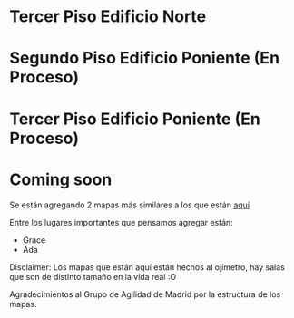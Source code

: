 <script src="https://d3js.org/d3.v3.min.js"></script>

# Tercer Piso Edificio Norte

<div id="mapa_old_dcc">

<style>

.piso {
     stroke: #cccccc;
     stroke-width: 1;
     fill: #cfebf7;
}

.objeto_sala text {
    text-anchor: middle;
	alignment-baseline: middle;
	font-weight: normal;
	font-family: Helvetica;
}

.objeto_sala:hover text {
    font-weight: bold;
}

.objeto_sala_black text {
    color: white;
}

.sala_de_estudio {
    stroke: #dddddd;
    stroke-width: 1;
    fill: #6fbced;
}

.objeto_sala:hover .sala_de_estudio {
    stroke: #dddddd;
    stroke-width: 0.5;
    fill: #66b1e2;
}

.convivencia {
	stroke: #dddddd;
    stroke-width: 1;
	fill: #8cc2e3;
}

.objeto_sala:hover .convivencia {
    stroke: #dddddd;
    stroke-width: 0.5;
    fill: #77adce;
}

.oficina {
    stroke: #dddddd;
    stroke-width: 1;
    fill: #2b73a0;
}

.objeto_sala:hover .oficina {
    stroke: #dddddd;
    stroke-width: 0.5;
    fill: #185982;
}

.otros {
    stroke: #dddddd;
    stroke-width: 1;
    fill: #50a1d3;
}

.objeto_sala:hover .otros {
    stroke: #dddddd;
    stroke-width: 0.5;
    fill: #408dbc;
}

svg text {
	font-size: 12px;
}

</style>

<script>

var width = document.getElementById("mapa_old_dcc").offsetWidth
var height = width*430/706


var svg = d3.select("#mapa_old_dcc")
			.append("svg")
			.attr("width", width)
			.attr("height", height);

var group = svg.append('g')
				.attr("transform", "translate("+ width*1/20 + "," + height/43*5 + ") rotate(" + 0 + ")");

var line = d3.svg.line()
					.x(function(d) {return d.x})
					.y(function(d) {return d.y});

					
//Fondo del mapa
var datos_fondo = [
			{x: 0, y: 0},
			{x: width/10*9, y: 0},
			{x: width/10*9, y: height/43*33},
			{x: 0, y: height/43*33},
			{x: 0, y: 0}
			]
					
group.append("g").selectAll("path")
					.data([datos_fondo])
					.enter()
					.append("path")
					.attr("d", line)
					.attr("class", "piso");

					
//Laboratorio Lorenzo
var datos_lorenzo = [
			{x: 0, y: 0},
			{x: width/5, y: 0},
			{x: width/5, y: height*8/43},
			{x: 0, y: height*8/43},
			{x: 0, y: 0}
			];
					
var lorenzo = group.append("g")
				.attr("transform", "translate(" + 0 + "," + (height/430*165 - height*12/86)  + ")")
				.attr("class", "objeto_sala");
		
lorenzo.selectAll("path")
			.data([datos_lorenzo])
			.enter()
			.append("path")
			.attr("d", line)
			.attr("class", "sala_de_estudio");

if (width >= 650){
	lorenzo.append("text")
		.attr("transform", "translate(" + width/10 + "," + height*4/43  + ")")
		.text("Laboratorio Lorenzo");
}
		
//Sala Misteriosa de al lado de laboratorio lorenzo
var datos_lab_dichato = [
			{x: 0, y: 0},
			{x: width/5, y: 0},
			{x: width/5, y: height*4/43},
			{x: 0, y: height*4/43},
			{x: 0, y: 0}
			];
					
var lab_dichato = group.append("g")
								.attr("transform", "translate(" + 0 + "," + (height/430*245 - height*12/86)  + ")")
								.attr("class", "objeto_sala");
								
lab_dichato.selectAll("path")
						.data([datos_lab_dichato])
						.enter()
						.append("path")
						.attr("d", line)
						.attr("class", "otros");

if (width >= 650){
	lab_dichato.append("text")
			.attr("transform", "translate(" + width/10 + "," + height*5/86  + ")")
		.text("Laboratorio Dichato");
}
		
//Sala Fundadores
var datos_sala_fundadores = [
			{x: 0, y: 0},
			{x: width*125/1000, y: 0},
			{x: width*125/1000, y: height*6/43},
			{x: -width/80, y: height*6/43},
			{x: 0, y: 0}
			];
					
var sala_fundadores = group.append("g")
						.attr("transform", "translate(" + width*275/1000 + "," + (height/430*165 - height*12/86)  + ")")
						.attr("class", "objeto_sala");
		
sala_fundadores.selectAll("path")
			.data([datos_sala_fundadores])
			.enter()
			.append("path")
			.attr("d", line)
			.attr("class", "otros");

if (width >= 650){
	sala_fundadores.append("text")
			.attr("transform", "translate(" + width*135/2000 + "," + height*2/43  + ")")
			.text("Sala");
				
	sala_fundadores.append("text")
			.attr("transform", "translate(" + width*135/2000 + "," + height*4/43  + ")")
			.text("Fundadores");
}

//Sala misteriosa al lado de la fundadores
var datos_sala_al_lado_fundadores = [
			{x: -width/80, y: height*6/43},
			{x: width*125/1000, y: height*6/43},
			{x: width*125/1000, y: height*12/43},
			{x: width/80, y: height*12/43},
			{x: -width/80, y: height*6/43}
			];

var sala_al_lado_fundadores = group.append("g")
						.attr("transform", "translate(" + width*275/1000 + "," + (height/430*165 - height*12/86)  + ")")
						.attr("class", "objeto_sala");
		
sala_al_lado_fundadores.selectAll("path")
			.data([datos_sala_al_lado_fundadores])
			.enter()
			.append("path")
			.attr("d", line)
			.attr("class", "otros");

if (width >= 650){
	sala_al_lado_fundadores.append("text")
			.attr("transform", "translate(" + width*135/2000 + "," + height*8/43  + ")")
			.text("Sala de");	

sala_al_lado_fundadores.append("text")
		.attr("transform", "translate(" + width*135/2000 + "," + height*10/43  + ")")
		.text("Reuniones 2");			
}		
		
//Banho 1		
var datos_banho_1_fondo = [
			{x: 0, y: 0},
			{x: width/20, y: 0},
			{x: width/20, y: height*12/43},
			{x: 0, y: height*12/43},
			{x: 0, y: 0}
			];

var datos_banho_1 = [
			{x: width/160, y: 0},
			{x: width/20 - width/160, y: 0},
			{x: width/20 - width/160, y: height*11/43},
			{x: width/160, y: height*11/43},
			{x: width/160, y: 0}
			];
			
var banho_1_fondo = group.append("g")
		.attr("transform", "translate(" + width*8/20 + "," + (height/430*165 - height*12/86)  + ")")
		.attr("class", "objeto_sala");
		
		
banho_1_fondo.selectAll("path")
		.data([datos_banho_1_fondo])
		.enter()
		.append("path")
		.attr("d", line)
		.attr("class", "otros");

var banho_1 = group.append("g")
		.attr("transform", "translate(" + width*8/20 + "," + (height/430*165 - height*12/86)  + ")")
		.attr("class", "objeto_sala");
		
		
banho_1.selectAll("path")
		.data([datos_banho_1])
		.enter()
		.append("path")
		.attr("d", line)
		.attr("class", "otros");

if (width >= 650){		
	banho_1.append("text")
			.attr("transform", "translate(" + width/40 + "," + height*6/43  + ") rotate(90)")
			.text("Baño ♂");
}
		
//Entrada
var datos_entrada = [
			{x: 0, y: 0},
			{x: width*3/20, y: 0},
			{x: width*3/20, y: height*12/43},
			{x: 0, y: height*12/43},
			{x: 0, y: 0}
			];
					
var entrada = group.append("g")
		.attr("transform", "translate(" + width*9/20 + "," + (height/430*165 - height*12/86)  + ")")
		.attr("class", "objeto_sala");
		
entrada.selectAll("path")
			.data([datos_entrada])
			.enter()
			.append("path")
			.attr("d", line)
			.attr("class", "otros");

if (width >= 650){
	entrada.append("text")
			.attr("transform", "translate(" + width*3/40 + "," + height*6/43  + ")")
			.text("Entrada");
}
		
//Resto de la estructura del medio
var datos_resto = [
			{x: 0, y: 0},
			{x: width/10, y: 0},
			{x: width*3/40, y: +height*12/43},
			{x: 0, y: +height*12/43},
			{x: 0, y: 0}
			];
					
group.append("g")
		.attr("transform", "translate(" + width*6/10 + "," + (height/430*165 - height*12/86)  + ")")
		.selectAll("path")
			.data([datos_resto])
			.enter()
			.append("path")
			.attr("d", line)
			.attr("class", "otros");

			
//Cocina
var datos_cocina = [
			{x: 0, y: 0},
			{x: width*1/20, y: 0},
			{x: width*1/20, y: height*6/43},
			{x: 0, y: height*6/43},
			{x: 0, y: 0}
			];
					
var cocina = group.append("g")
		.attr("transform", "translate(" + width*625/1000 + "," + (height/430*165 - height*12/86)  + ")")
		.attr("class", "objeto_sala");

cocina.selectAll("path")
			.data([datos_cocina])
			.enter()
			.append("path")
			.attr("d", line)
			.attr("class", "otros");

if (width >= 650){			
	cocina.append("text")
			.attr("transform", "translate(" + width/40 + "," + height*3/43  + ") rotate(90)")
			.text("Cocina");
}

//Banho_2		

var datos_banho_2 = [
			{x: width/160, y: 0},
			{x: width*1/20, y: 0},
			{x: width*1/20, y: height*22/172},
			{x: width/160, y: height*22/172},
			{x: width/160, y: 0}
			];
					
var cocina = group.append("g")
		.attr("transform", "translate(" + width*600/1000 + "," + (height/430*225 - height*12/86)  + ")")
		.attr("class", "objeto_sala");

cocina.selectAll("path")
			.data([datos_banho_2])
			.enter()
			.append("path")
			.attr("d", line)
			.attr("class", "otros");

if (width >= 650){			
	cocina.append("text")
			.attr("transform", "translate(" + width/40 + "," + height*3/43  + ") rotate(90)")
			.text("Baño ♀");
}

//Auditorio Ramon Picarte
var datos_picarte = [
			{x: width/40, y: 0},
			{x: width*15/100, y: 0},
			{x: width*15/100, y: height*12/43},
			{x: 0, y: height*12/43},
			{x: width/40, y: 0}
			];
					
var picarte = group.append("g")
		.attr("transform", "translate(" + width*15/20 + "," + (height/430*225 - height*12/43)  + ")")
		.attr("class", "objeto_sala");

picarte.selectAll("path")
			.data([datos_picarte])
			.enter()
			.append("path")
			.attr("d", line)
			.attr("class", "otros");

if (width >= 650){
	picarte.append("text")
			.attr("transform", "translate(" + width*17/200 + "," + height*5/43  + ")")
			.text("Auditorio");
				
	picarte.append("text")
			.attr("transform", "translate(" + width*17/200 + "," + height*7/43  + ")")
			.text("Ramón Picarte");
}

//La Salita
var datos_salita = [
			{x: 0, y: 0},
			{x: width/100*15, y: 0},
			{x: width/100*15, y: height/430*75},
			{x: 0, y: height/430*75},
			{x: 0, y: 0}
			];
					
var salita = group.append("g")
		.attr("transform", "translate(" + 0 + "," + 0  + ")")
		.attr("class", "objeto_sala");
		
salita.selectAll("path")
			.data([datos_salita])
			.enter()
			.append("path")
			.attr("d", line)
			.attr("class", "convivencia");

if (width >= 650){
	salita.append("text")
			.attr("transform", "translate(" + width*15/200 + "," + height*75/860  + ")")
			.text("La Salita");
}

//La Ofisalita		
var datos_ofisalita = [
			{x: 0, y: 0},
			{x: width/100*5, y: 0},
			{x: width/100*5, y: height/430*75},
			{x: 0, y: height/430*75},
			{x: 0, y: 0}
			];
					
var ofisalita = group.append("g")
					.attr("transform", "translate(" + width*15/100 + "," + 0  + ")")
					.attr("class", "objeto_sala");		
		
ofisalita.selectAll("path")
			.data([datos_ofisalita])
			.enter()
			.append("path")
			.attr("d", line)
			.attr("class", "convivencia");

if (width >= 650){
	ofisalita.append("text")
			.attr("transform", "translate(" + width*5/200 + "," + height*75/860  + ") rotate(90)")
			.text("Ofisalita");
}			

//Dirección
var datos_direccion = [
			{x: 0, y: 0},
			{x: width/100*5*2.5, y: 0},
			{x: width/100*5*2.5, y: height/430*104},
			{x: 0, y: height/430*104},
			{x: 0, y: 0}
			];

var direccion_departamento = group.append("g")
					.attr("transform", "translate(" + width*5*15.5/100 + "," + 0  + ")")
					.attr("class", "objeto_sala");

direccion_departamento.selectAll("path")
			.data([datos_direccion])
			.enter()
			.append("path")
			.attr("d", line)
			.attr("class", "oficina");

if (width >= 650){
	direccion_departamento.append("text")
			.attr("transform", "translate(" + width*12.5/200 + "," + height*100/860  + ")")
			.text("Dirección");
}

//El resto de las salas
for(i = 4; i < 9; i++){
	var datos_misteriosos = [
			{x: 0, y: 0},
			{x: width/100*5, y: 0},
			{x: width/100*5, y: height/430*75},
			{x: 0, y: height/430*75},
			{x: 0, y: 0}
			];
					
	var sala_misteriosa = group.append("g")
							.attr("transform", "translate(" + width*5/100*i + "," + 0  + ")")
							.attr("class", "objeto_sala");
							
	sala_misteriosa.selectAll("path")
						.data([datos_misteriosos])
						.enter()
						.append("path")
						.attr("d", line)
						.attr("class", "oficina");
				
	if (width >= 650){
		sala_misteriosa.append("text")
			.attr("transform", "translate(" + width*5/200 + "," + height*75/860  + ") rotate(90)")
			.text("Oficina " + (331 - (i - 4)) );
}			
}

//Secretarias PEC
var datos_sec_pec = [
			{x: 0, y: 0},
			{x: width/100*10, y: 0},
			{x: width/100*10, y: height/430*75},
			{x: 0, y: height/430*75},
			{x: 0, y: 0}
			];
					
	var sala_sec_pec = group.append("g")
			.attr("transform", "translate(" + width*5/100*(9) + "," + 0  + ")")
			.attr("class", "objeto_sala");
	
	sala_sec_pec.selectAll("path")
				.data([datos_sec_pec])
				.enter()
				.append("path")
				.attr("d", line)
				.attr("class", "oficina");
				
	if (width >= 650){
		sala_sec_pec.append("text")
			.attr("transform", "translate(" + width*10/200 + "," + height*60/860  + ")")
			.text("Oficina");
			
		sala_sec_pec.append("text")
			.attr("transform", "translate(" + width*10/200 + "," + height*90/860  + ")")
			.text(326);
	}
				
				
//Jefe PEC
var datos_jefe_pec = [
			{x: 0, y: 0},
			{x: width/100*7.5, y: 0},
			{x: width/100*7.5, y: height/430*75},
			{x: 0, y: height/430*75},
			{x: 0, y: 0}
			];
					
	var sala_jefe_pec = group.append("g")
			.attr("transform", "translate(" + width*5/100*(11) + "," + 0  + ")")
			.attr("class", "objeto_sala");
			
	sala_jefe_pec.selectAll("path")
				.data([datos_jefe_pec])
				.enter()
				.append("path")
				.attr("d", line)
				.attr("class", "oficina");
				
	if (width >= 650){
		sala_jefe_pec.append("text")
			.attr("transform", "translate(" + width*7.5/200 + "," + height*75/860  + ") rotate(90)")
			.text("Oficina " + (325) );
	}

//El resto de las salas
for(i = 11; i < 14; i++){
	var datos_misteriosos = [
			{x: 0, y: 0},
			{x: width/100*5, y: 0},
			{x: width/100*5, y: height/430*75},
			{x: 0, y: height/430*75},
			{x: 0, y: 0}
			];
					
	var sala_misteriosa = group.append("g")
							.attr("transform", "translate(" + width*5/100*(i + 1.5) + "," + 0  + ")")
							.attr("class", "objeto_sala");
							
	sala_misteriosa.selectAll("path")
						.data([datos_misteriosos])
						.enter()
						.append("path")
						.attr("d", line)
						.attr("class", "oficina");
				
	if (width >= 650){
		sala_misteriosa.append("text")
			.attr("transform", "translate(" + width*5/200 + "," + height*75/860  + ") rotate(90)")
			.text("Oficina " + (331 - (i - 4)) );
	}
}


for(i = 2; i < 18; i++){
	var datos_misteriosos = [
			{x: 0, y: 0},
			{x: width/100*5, y: 0},
			{x: width/100*5, y: height/430*75},
			{x: 0, y: height/430*75},
			{x: 0, y: 0}
			];
					
	var sala_misteriosa = group.append("g")
							.attr("transform", "translate(" + width*5/100*i + "," + height/430*255  + ")")
							.attr("class", "objeto_sala");
							
	sala_misteriosa.selectAll("path")
						.data([datos_misteriosos])
						.enter()
						.append("path")
						.attr("d", line)
						.attr("class", "oficina");
				
	if (width >= 650){
		sala_misteriosa.append("text")
			.attr("transform", "translate(" + width*5/200 + "," + height*75/860  + ") rotate(90)")
			.text("Oficina " + (301 + i) );
	}
}



</script>

</div>

# Segundo Piso Edificio Poniente (En Proceso)

<div id="mapa_2do_piso_poniente">

<script>
var width = document.getElementById("mapa_2do_piso_poniente").offsetWidth
var height = width*430/706


var svg = d3.select("#mapa_2do_piso_poniente")
			.append("svg")
			.attr("width", width)
			.attr("height", height);

var group = svg.append('g')
				.attr("transform", "translate("+ width*1/20 + "," + height/43*5 + ") rotate(" + 0 + ")");

var new_height = height/43*33
var new_width = width/10*9
				
//Fondo del mapa
var datos_fondo = [
			{x: 0, y: 0},
			{x: new_width, y: new_height*50/302},
			{x: new_width, y: new_height},
			{x: 0, y: new_height},
			{x: 0, y: 0}
			]

group.append("g").selectAll("path")
					.data([datos_fondo])
					.enter()
					.append("path")
					.attr("d", line)
					.attr("class", "piso");

//Lab Toqui
var datos_lab_toqui = [
			{x: 0, y: 0},
			{x: new_width/910*200, y: new_height/302*11},
			{x: new_width/910*200, y: new_height/302*113},
			{x: 0, y: new_height/302*113},
			{x: 0, y: 0}
			];
					
var lab_toqui = group.append("g")
						.attr("transform", "translate(" + (new_width/910*250) + "," + (new_height/302*14)  + ")")
						.attr("class", "objeto_sala");
		
lab_toqui.selectAll("path")
			.data([datos_lab_toqui])
			.enter()
			.append("path")
			.attr("d", line)
			.attr("class", "otros");

if (width >= 650){
	lab_toqui.append("text")
			.attr("transform", "translate(" + new_width/910*100 + "," + (new_height/302*56 - height/43)  + ")")
			.text("Laboratorio");
				
	lab_toqui.append("text")
			.attr("transform", "translate(" + new_width/910*100 + "," + (new_height/302*56 + height/43)  + ")")
			.text("Toqui");
}

//Impresora
var datos_impresora = [
		{x: 0, y: 0},
		{x: new_width/910*50, y: 0},
		{x: new_width/910*50, y: new_height/302*50},
		{x: 0, y: new_height/302*50},
		{x: 0, y: 0}
		];
				
var impresora = group.append("g")
						.attr("transform", "translate(" + new_width/910*12*50 + "," + new_height/302*77  + ")")
						.attr("class", "objeto_sala");
						
impresora.selectAll("path")
					.data([datos_impresora])
					.enter()
					.append("path")
					.attr("d", line)
					.attr("class", "oficina");
			
if (width >= 650){
	impresora.append("text")
		.attr("transform", "translate(" + new_width/910*25 + "," + new_height/302*25 + ")")
		.text("Printer");
}

for(i = 1; i < 15; i++){
	var datos_misteriosos = [
			{x: 0, y: 0},
			{x: new_width/910*50, y: 0},
			{x: new_width/910*50, y: new_height/302*100},
			{x: 0, y: new_height/302*100},
			{x: 0, y: 0}
			];
					
	var sala_misteriosa = group.append("g")
							.attr("transform", "translate(" + new_width/910*i*50 + "," + new_height/302*202  + ")")
							.attr("class", "objeto_sala");
							
	sala_misteriosa.selectAll("path")
						.data([datos_misteriosos])
						.enter()
						.append("path")
						.attr("d", line)
						.attr("class", "oficina");
				
	if (width >= 650){
		sala_misteriosa.append("text")
			.attr("transform", "translate(" + new_width/910*25 + "," + new_height/302*50 + ") rotate(90)")
			.text("Oficina " + (223 - i) );
	}
}

var datos_sala_reuniones = [
		{x: 0, y: 0},
		{x: new_width/910*100, y: 0},
		{x: new_width/910*100, y: new_height/302*100},
		{x: 0, y: new_height/302*100},
		{x: 0, y: 0}
		];
				
var sala_reuniones = group.append("g")
						.attr("transform", "translate(" + new_width/910*15*50 + "," + new_height/302*202  + ")")
						.attr("class", "objeto_sala");
						
sala_reuniones.selectAll("path")
					.data([datos_sala_reuniones])
					.enter()
					.append("path")
					.attr("d", line)
					.attr("class", "oficina");
			
if (width >= 650){
	sala_reuniones.append("text")
		.attr("transform", "translate(" + new_width/910*50 + "," + new_height/302*50 + ") rotate(90)")
		.text("Sala Reuniones");
}

//Cocina
var datos_cocina = [
		{x: 0, y: 0},
		{x: new_width/910*25, y: 0},
		{x: new_width/910*25, y: new_height/302*100},
		{x: 0, y: new_height/302*100},
		{x: 0, y: 0}
		];
				
var cocina = group.append("g")
						.attr("transform", "translate(" + new_width/910*16.5*50 + "," + new_height/302*177  + ")")
						.attr("class", "objeto_sala");
						
cocina.selectAll("path")
					.data([datos_cocina])
					.enter()
					.append("path")
					.attr("d", line)
					.attr("class", "oficina");
			
if (width >= 650){
	cocina.append("text")
		.attr("transform", "translate(" + new_width/910*25/2 + "," + new_height/302*50 + ") rotate(90)")
		.text("Cocina");
}
</script>

</div>

# Tercer Piso Edificio Poniente (En Proceso)

<div id="mapa_3ro_piso_poniente">

<script>
var width = document.getElementById("mapa_3ro_piso_poniente").offsetWidth
var height = width*430/706


var svg = d3.select("#mapa_3ro_piso_poniente")
			.append("svg")
			.attr("width", width)
			.attr("height", height);

var group = svg.append('g')
				.attr("transform", "translate("+ width*1/20 + "," + height/43*5 + ") rotate(" + 0 + ")");

var new_height = height/43*33
var new_width = width/10*9

//Fondo del mapa
var datos_fondo = [
			{x: 0, y: 0},
			{x: new_width, y: new_height*50/302},
			{x: new_width, y: new_height},
			{x: 0, y: new_height},
			{x: 0, y: 0}
			]

group.append("g").selectAll("path")
					.data([datos_fondo])
					.enter()
					.append("path")
					.attr("d", line)
					.attr("class", "piso");

//Lab Eniac
var datos_lab_eniac = [
			{x: 0, y: 0},
			{x: new_width/910*100, y: new_height/302*11/2},
			{x: new_width/910*100, y: new_height/302*125},
			{x: 0, y: new_height/302*125},
			{x: 0, y: 0}
			];
					
var lab_eniac = group.append("g")
						.attr("transform", "translate(" + (new_width/910*50) + "," + (new_height/604*6)  + ")")
						.attr("class", "objeto_sala");
		
lab_eniac.selectAll("path")
			.data([datos_lab_eniac])
			.enter()
			.append("path")
			.attr("d", line)
			.attr("class", "otros");

if (width >= 650){				
	lab_eniac.append("text")
			.attr("transform", "translate(" + new_width/910*50 + "," + (new_height/302*65 - height/43)  + ")")
			.text("Laboratorio");
				
	lab_eniac.append("text")
			.attr("transform", "translate(" + new_width/910*50 + "," + (new_height/302*65 + height/43)  + ")")
			.text("Eniac");
}					
					
//Lab Colossus
var datos_lab_colossus = [
			{x: 0, y: 0},
			{x: new_width/910*100, y: new_height/302*11/2},
			{x: new_width/910*100, y: new_height/302*119},
			{x: 0, y: new_height/302*119},
			{x: 0, y: 0}
			];
					
var lab_colossus = group.append("g")
						.attr("transform", "translate(" + (new_width/910*150) + "," + (new_height/604*17)  + ")")
						.attr("class", "objeto_sala");
		
lab_colossus.selectAll("path")
			.data([datos_lab_colossus])
			.enter()
			.append("path")
			.attr("d", line)
			.attr("class", "otros");

if (width >= 650){				
	lab_colossus.append("text")
			.attr("transform", "translate(" + new_width/910*50 + "," + (new_height/302*59 - height/43)  + ")")
			.text("Laboratorio");
				
	lab_colossus.append("text")
			.attr("transform", "translate(" + new_width/910*50 + "," + (new_height/302*59 + height/43)  + ")")
			.text("Colossus");
}					

//Auditorio Flajolet
var datos_aud_flajolet = [
			{x: 0, y: 0},
			{x: new_width/910*100, y: new_height/302*11/2},
			{x: new_width/910*100, y: new_height/302*148},
			{x: 0, y: new_height/302*148},
			{x: 0, y: 0}
			];
					
var aud_flajolet = group.append("g")
						.attr("transform", "translate(" + (new_width/910*250) + "," + (new_height/302*14)  + ")")
						.attr("class", "objeto_sala");
		
aud_flajolet.selectAll("path")
			.data([datos_aud_flajolet])
			.enter()
			.append("path")
			.attr("d", line)
			.attr("class", "otros");

if (width >= 650){
	aud_flajolet.append("text")
			.attr("transform", "translate(" + new_width/910*50 + "," + (new_height/302*74 - 3*height/43)  + ")")
			.text("Sala");
				
	aud_flajolet.append("text")
			.attr("transform", "translate(" + new_width/910*50 + "," + (new_height/302*74 - height/43)  + ")")
			.text("Phillipe");
				
	aud_flajolet.append("text")
			.attr("transform", "translate(" + new_width/910*50 + "," + (new_height/302*74 + height/43)  + ")")
			.text("\"Algorithmix\"");
				
	aud_flajolet.append("text")
			.attr("transform", "translate(" + new_width/910*50 + "," + (new_height/302*74 + 3*height/43)  + ")")
			.text("Flajolet");
}
					
//Lab Anakena
var datos_lab_anakena = [
			{x: 0, y: new_height/302*11/2},
			{x: new_width/910*100, y: new_height/302*11},
			{x: new_width/910*100, y: new_height/302*148},
			{x: 0, y: new_height/302*148},
			{x: 0, y: new_height/302*11/2}
			];
					
var lab_anakena = group.append("g")
						.attr("transform", "translate(" + (new_width/910*350) + "," + (new_height/302*14)  + ")")
						.attr("class", "objeto_sala");
		
lab_anakena.selectAll("path")
			.data([datos_lab_anakena])
			.enter()
			.append("path")
			.attr("d", line)
			.attr("class", "otros");

if (width >= 650){				
	lab_anakena.append("text")
			.attr("transform", "translate(" + new_width/910*50 + "," + (new_height/302*74 - height/43)  + ")")
			.text("Laboratorio");
				
	lab_anakena.append("text")
			.attr("transform", "translate(" + new_width/910*50 + "," + (new_height/302*74 + height/43)  + ")")
			.text("Anakena");
}

//Impresora
var datos_impresora = [
		{x: 0, y: 0},
		{x: new_width/910*50, y: 0},
		{x: new_width/910*50, y: new_height/302*50},
		{x: 0, y: new_height/302*50},
		{x: 0, y: 0}
		];
				
var impresora = group.append("g")
						.attr("transform", "translate(" + new_width/910*12*50 + "," + new_height/302*77  + ")")
						.attr("class", "objeto_sala");
						
impresora.selectAll("path")
					.data([datos_impresora])
					.enter()
					.append("path")
					.attr("d", line)
					.attr("class", "oficina");
			
if (width >= 650){
	impresora.append("text")
		.attr("transform", "translate(" + new_width/910*25 + "," + new_height/302*25 + ")")
		.text("Printer");
}

//Ada Lovelace
var datos_ada_lovelace = [
		{x: 0, y: 0},
		{x: new_width/910*100, y: new_height/302*11/2},
		{x: new_width/910*100, y: new_height/302*183/2},
		{x: 0, y: new_height/302*183/2},
		{x: 0, y: 0}
		];
				
var ada_lovelace = group.append("g")
						.attr("transform", "translate(" + new_width/910*650 + "," + new_height/604*72  + ")")
						.attr("class", "objeto_sala");
						
ada_lovelace.selectAll("path")
					.data([datos_ada_lovelace])
					.enter()
					.append("path")
					.attr("d", line)
					.attr("class", "oficina");
			
if (width >= 650){
	ada_lovelace.append("text")
		.attr("transform", "translate(" + new_width/910*50 + "," + (new_height/302*183/4 - height*2/43) + ")")
		.text("Sala");
		
	ada_lovelace.append("text")
		.attr("transform", "translate(" + new_width/910*50 + "," + new_height/302*183/4 + ")")
		.text("Ada");
		
	ada_lovelace.append("text")
		.attr("transform", "translate(" + new_width/910*50 + "," + (new_height/302*183/4 + height*2/43) + ")")
		.text("Lovelace");
}

//Grace Hopper
var datos_grace_hopper = [
		{x: 0, y: 0},
		{x: new_width/910*100, y: new_height/302*11/2},
		{x: new_width/910*100, y: new_height/302*183/2 - new_height/604*11},
		{x: 0, y: new_height/302*183/2 - new_height/604*11},
		{x: 0, y: 0}
		];
				
var grace_hopper = group.append("g")
						.attr("transform", "translate(" + new_width/910*750 + "," + new_height/604*83  + ")")
						.attr("class", "objeto_sala");
						
grace_hopper.selectAll("path")
					.data([datos_grace_hopper])
					.enter()
					.append("path")
					.attr("d", line)
					.attr("class", "oficina");
			
if (width >= 650){
	grace_hopper.append("text")
		.attr("transform", "translate(" + new_width/910*50 + "," + (new_height/302*183/4 - new_height/604*11 - height*2/43) + ")")
		.text("Sala");
		
	grace_hopper.append("text")
		.attr("transform", "translate(" + new_width/910*50 + "," + (new_height/302*183/4  - new_height/604*11) + ")")
		.text("Grace");
		
	grace_hopper.append("text")
		.attr("transform", "translate(" + new_width/910*50 + "," + (new_height/302*183/4  - new_height/604*11 + height*2/43) + ")")
		.text("Hopper");
}
	
for(i = 1; i < 15; i++){
	var datos_misteriosos = [
			{x: 0, y: 0},
			{x: new_width/910*50, y: 0},
			{x: new_width/910*50, y: new_height/302*100},
			{x: 0, y: new_height/302*100},
			{x: 0, y: 0}
			];
					
	var sala_misteriosa = group.append("g")
							.attr("transform", "translate(" + new_width/910*i*50 + "," + new_height/302*202  + ")")
							.attr("class", "objeto_sala");
							
	sala_misteriosa.selectAll("path")
						.data([datos_misteriosos])
						.enter()
						.append("path")
						.attr("d", line)
						.attr("class", "oficina");
				
	if (width >= 650){
		sala_misteriosa.append("text")
			.attr("transform", "translate(" + new_width/910*25 + "," + new_height/302*50 + ") rotate(90)")
			.text("Oficina " + (324 - i) );
	}
}

var datos_sala_sistemas = [
		{x: 0, y: 0},
		{x: new_width/910*100, y: 0},
		{x: new_width/910*100, y: new_height/302*100},
		{x: 0, y: new_height/302*100},
		{x: 0, y: 0}
		];
				
var sistemas = group.append("g")
						.attr("transform", "translate(" + new_width/910*15*50 + "," + new_height/302*202  + ")")
						.attr("class", "objeto_sala");
						
sistemas.selectAll("path")
					.data([datos_sala_sistemas])
					.enter()
					.append("path")
					.attr("d", line)
					.attr("class", "oficina");
			
if (width >= 650){
	sistemas.append("text")
		.attr("transform", "translate(" + new_width/910*50 + "," + new_height/302*50 + ") rotate(90)")
		.text("Sistemas");
}

//Datos Cocina
var datos_cocina = [
		{x: 0, y: 0},
		{x: new_width/910*25, y: 0},
		{x: new_width/910*25, y: new_height/302*100},
		{x: 0, y: new_height/302*100},
		{x: 0, y: 0}
		];
				
var cocina = group.append("g")
						.attr("transform", "translate(" + new_width/910*16.5*50 + "," + new_height/302*177  + ")")
						.attr("class", "objeto_sala");
						
cocina.selectAll("path")
					.data([datos_cocina])
					.enter()
					.append("path")
					.attr("d", line)
					.attr("class", "oficina");
			
if (width >= 650){
	cocina.append("text")
		.attr("transform", "translate(" + new_width/910*25/2 + "," + new_height/302*50 + ") rotate(90)")
		.text("Cocina");
}
</script>

</div>

# Coming soon

Se están agregando 2 mapas más similares a los que están [aquí](https://salas-uchile.herokuapp.com/)

Entre los lugares importantes que pensamos agregar están:

* Grace
* Ada

Disclaimer: Los mapas que están aquí están hechos al ojímetro, hay salas que son de distinto tamaño en la vida real :O

Agradecimientos al Grupo de Agilidad de Madrid por la estructura de los mapas.
